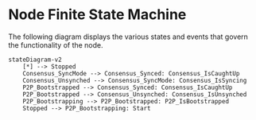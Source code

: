 # Node Finite State Machine

The following diagram displays the various states and events that govern the functionality of the node.

```mermaid
stateDiagram-v2
    [*] --> Stopped
    Consensus_SyncMode --> Consensus_Synced: Consensus_IsCaughtUp
    Consensus_Unsynched --> Consensus_SyncMode: Consensus_IsSyncing
    P2P_Bootstrapped --> Consensus_Synced: Consensus_IsCaughtUp
    P2P_Bootstrapped --> Consensus_Unsynched: Consensus_IsUnsynched
    P2P_Bootstrapping --> P2P_Bootstrapped: P2P_IsBootstrapped
    Stopped --> P2P_Bootstrapping: Start
```